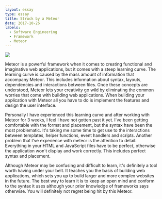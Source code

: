 ```yaml
---
layout: essay
type: essay
title: Struck by a Meteor
date: 2017-10-26
labels:
  - Software Engineering
  - Framework
  - Meteor
---
```


<img class="ui small right floated rounded image" src="https://cubettech.com/wp-content/uploads/2015/10/meteor-icon2.svg">

Meteor is a powerful framework when it comes to creating functional and imaginative web applications, but it comes with a steep learning curve. The learning curve is caused by the mass amount of information that accompany Meteor. This includes information about syntax, layouts, dependencies and interactions between files. Once these concepts are understood, Meteor lets your creativity go wild by eliminating the common worries that come with building web applications. When building your application with Meteor all you have to do is implement the features and design the user interface. 

Personally I have experienced this learning curve and after working with Meteor for 3 weeks, I feel I have not gotten past it yet. I've been getting comfortable with the format and placement, but the syntax have been the most problematic. It's taking me some time to get use to the interactions between templates, helper functions, event handlers and scripts. Another problem that I've experience with meteor is the attention to detail. Everything in your HTML and JavaScript files have to be perfect, otherwise the application won't display and work correctly. This includes perfect syntax and placement. 

Although Meteor may be confusing and difficult to learn, it's definitely a tool worth having under your belt. It teaches you the basis of building web applications, which sets you up to build larger and more complex websites in the future. The best way to learn it is to keep an open mind and conform to the syntax it uses although your prior knowledge of frameworks says otherwise. You will definitely not regret being hit by this Meteor.



